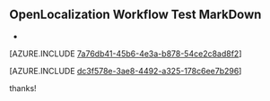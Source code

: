 ## OpenLocalization Workflow Test MarkDown
* 

[AZURE.INCLUDE [7a76db41-45b6-4e3a-b878-54ce2c8ad8f2](calleeMd1.md)]



[AZURE.INCLUDE [dc3f578e-3ae8-4492-a325-178c6ee7b296](calleeMd2.md)]

 
thanks!